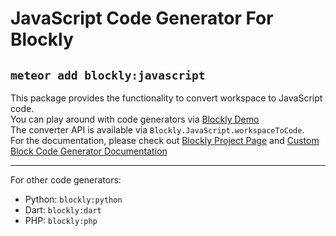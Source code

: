 JavaScript Code Generator For Blockly
=====================================

`meteor add blockly:javascript`
-------------------------------

This package provides the functionality to convert workspace to JavaScript code.  
You can play around with code generators via [Blockly Demo](https://blockly-demo.appspot.com/static/demos/code/index.html)  
The converter API is available via `Blockly.JavaScript.workspaceToCode`.  
For the documentation, please check out [Blockly Project Page](https://developers.google.com/blockly/installation/code-generators) and [Custom Block Code Generator Documentation](https://developers.google.com/blockly/custom-blocks/generating-code)

***

For other code generators:
- Python: `blockly:python`
- Dart: `blockly:dart`
- PHP: `blockly:php`
